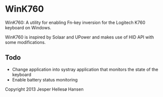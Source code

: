 WinK760
=======

WinK760: A utility for enabling Fn-key inversion for the Logitech K760 keyboard on Windows.

WinK760 is inspired by Solaar and UPower and makes use of HID API with some modifications.

Todo
-----
* Change application into systray application that monitors the state of the keyboard
* Enable battery status monitoring

Copyright 2013 Jesper Hellesø Hansen
